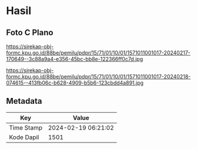 # Hasil

## Foto C Plano

https://sirekap-obj-formc.kpu.go.id/88be/pemilu/pdpr/15/71/01/10/01/1571011001017-20240217-170649--3c88a9a4-e356-45bc-bb8e-122366ff0c7d.jpg

https://sirekap-obj-formc.kpu.go.id/88be/pemilu/pdpr/15/71/01/10/01/1571011001017-20240218-074615--413fb06c-b628-4909-b5b6-123cbdd4a891.jpg


## Metadata

| Key        | Value               |
| ---------- | ------------------- |
| Time Stamp | 2024-02-19 06:21:02 |
| Kode Dapil | 1501                |



